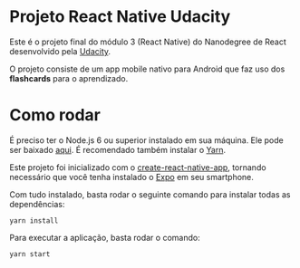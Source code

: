 # Projeto React Native Udacity

Este é o projeto final do módulo 3 (React Native) do Nanodegree de React desenvolvido pela [Udacity](https://br.udacity.com/). 

O projeto consiste de um app mobile nativo para Android que faz uso dos **flashcards** para o aprendizado.

# Como rodar

É preciso ter o Node.js 6 ou superior instalado em sua máquina. Ele pode ser baixado [aqui](https://nodejs.org/en/). É recomendado também instalar o [Yarn](https://yarnpkg.com/lang/en/docs/install/).

Este projeto foi inicializado com o [create-react-native-app](https://github.com/react-community/create-react-native-app), tornando necessário que você tenha instalado o [Expo](https://expo.io/) em seu smartphone.

Com tudo instalado, basta rodar o seguinte comando para instalar todas as dependências:

```
yarn install
```

Para executar a aplicação, basta rodar o comando:

```
yarn start
```